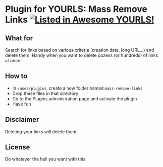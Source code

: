 # Plugin for YOURLS: **Mass Remove Links** [![Listed in Awesome YOURLS!](https://img.shields.io/badge/Awesome-YOURLS-C5A3BE)](https://github.com/YOURLS/awesome-yourls/)

## What for

Search for links based on various criteria (creation date, long URL...) and delete them. Handy when you want to delete dozens (or hundreds) of links at once.

## How to

* In `/user/plugins`, create a new folder named `mass-remove-links`
* Drop these files in that directory
* Go to the Plugins administration page and activate the plugin 
* Have fun

## Disclaimer

Deleting your links will delete them.

## License

Do whatever the hell you want with this.
